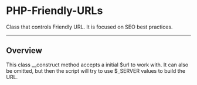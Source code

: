# PHP-Friendly-URLs
Class that controls Friendly URL. It is focused on SEO best practices.

---

## Overview
This class __construct method accepts a initial $url to work with. It can also be omitted, but then the script will try to use $_SERVER values to build the URL.
